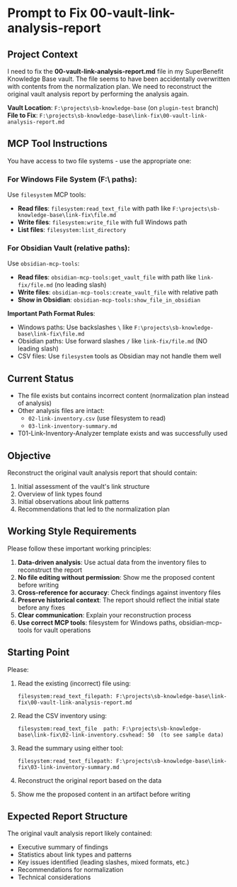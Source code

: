 # Prompt to Fix 00-vault-link-analysis-report

## Project Context

I need to fix the **00-vault-link-analysis-report.md** file in my SuperBenefit Knowledge Base vault. The file seems to have been accidentally overwritten with contents from the normalization plan. We need to reconstruct the original vault analysis report by performing the analysis again.

**Vault Location**: `F:\projects\sb-knowledge-base` (on `plugin-test` branch) **File to Fix**: `F:\projects\sb-knowledge-base\link-fix\00-vault-link-analysis-report.md`

## MCP Tool Instructions

You have access to two file systems - use the appropriate one:

### For Windows File System (F:\ paths):

Use `filesystem` MCP tools:

- **Read files**: `filesystem:read_text_file` with path like `F:\projects\sb-knowledge-base\link-fix\file.md`
- **Write files**: `filesystem:write_file` with full Windows path
- **List files**: `filesystem:list_directory`

### For Obsidian Vault (relative paths):

Use `obsidian-mcp-tools`:

- **Read files**: `obsidian-mcp-tools:get_vault_file` with path like `link-fix/file.md` (no leading slash)
- **Write files**: `obsidian-mcp-tools:create_vault_file` with relative path
- **Show in Obsidian**: `obsidian-mcp-tools:show_file_in_obsidian`

**Important Path Format Rules**:

- Windows paths: Use backslashes `\` like `F:\projects\sb-knowledge-base\link-fix\file.md`
- Obsidian paths: Use forward slashes `/` like `link-fix/file.md` (NO leading slash)
- CSV files: Use `filesystem` tools as Obsidian may not handle them well

## Current Status

- The file exists but contains incorrect content (normalization plan instead of analysis)
- Other analysis files are intact:
    - `02-link-inventory.csv` (use filesystem to read)
    - `03-link-inventory-summary.md`
- T01-Link-Inventory-Analyzer template exists and was successfully used

## Objective

Reconstruct the original vault analysis report that should contain:

1. Initial assessment of the vault's link structure
2. Overview of link types found
3. Initial observations about link patterns
4. Recommendations that led to the normalization plan

## Working Style Requirements

Please follow these important working principles:

1. **Data-driven analysis**: Use actual data from the inventory files to reconstruct the report
2. **No file editing without permission**: Show me the proposed content before writing
3. **Cross-reference for accuracy**: Check findings against inventory files
4. **Preserve historical context**: The report should reflect the initial state before any fixes
5. **Clear communication**: Explain your reconstruction process
6. **Use correct MCP tools**: filesystem for Windows paths, obsidian-mcp-tools for vault operations

## Starting Point

Please:

1. Read the existing (incorrect) file using:
    
    ```
    filesystem:read_text_filepath: F:\projects\sb-knowledge-base\link-fix\00-vault-link-analysis-report.md
    ```
    
2. Read the CSV inventory using:
    
    ```
    filesystem:read_text_file  path: F:\projects\sb-knowledge-base\link-fix\02-link-inventory.csvhead: 50  (to see sample data)
    ```
    
3. Read the summary using either tool:
    
    ```
    filesystem:read_text_filepath: F:\projects\sb-knowledge-base\link-fix\03-link-inventory-summary.md
    ```
    
4. Reconstruct the original report based on the data
5. Show me the proposed content in an artifact before writing

## Expected Report Structure

The original vault analysis report likely contained:

- Executive summary of findings
- Statistics about link types and patterns
- Key issues identified (leading slashes, mixed formats, etc.)
- Recommendations for normalization
- Technical considerations